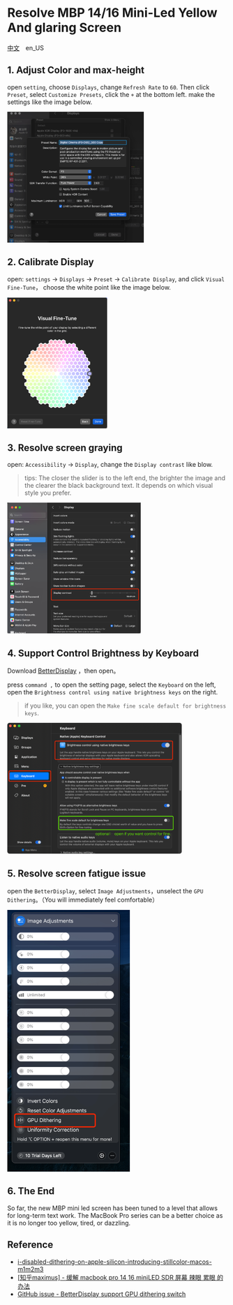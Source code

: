 # Resolve MBP 14/16 Mini-Led Yellow And glaring Screen

[中文](../解决mbp16的miniled屏幕刺眼发黄问题/README.md)&emsp;en_US
## 1. Adjust Color and max-height
open `setting`, choose `Displays`, change `Refresh Rate` to `60`. Then click `Preset`, select `Customize Presets`, click the `+` at the bottom left. make the settings like the image below.

<img src='./images/1.png' height="300"/>

## 2. Calibrate Display

open: `settings` -> `Displays` -> `Preset` -> `Calibrate Display`, and click `Visual Fine-Tune`， choose the white point like the image below.

<img src='./images/2.png' height="300"/>

## 3. Resolve screen graying

open: `Accessibility` -> `Display`, change the `Display contrast` like blow.

> tips: The closer the slider is to the left end, the brighter the image and the clearer the black background text. It depends on which visual style you prefer.

<img src='./images/3.png' height="300"/>

## 4. Support Control Brightness by Keyboard

Download [BetterDisplay](https://github.com/waydabber/BetterDisplay/releases) ，then open。

press `command ,` to open the setting page, select the `Keyboard` on the left, open the `Brightness control using native brightness keys` on the right.

> if you like, you can open the `Make fine scale default for brightness keys`.

<img src='./images/4.png' height="300"/>

## 5. Resolve screen fatigue issue
open the `BetterDisplay`, select `Image Adjustments`，unselect the `GPU Dithering`。（You will immediately feel comfortable）

<img src='./images/5.png' height="600"/>

## 6. The End
So far, the new MBP mini led screen has been tuned to a level that allows for long-term text work. The MacBook Pro series can be a better choice as it is no longer too yellow, tired, or dazzling.

## Reference
- [i-disabled-dithering-on-apple-silicon-introducing-stillcolor-macos-m1m2m3](https://ledstrain.org/d/2686-i-disabled-dithering-on-apple-silicon-introducing-stillcolor-macos-m1m2m3)
- [[知乎maximus] - 缓解 macbook pro 14 16 miniLED SDR 屏幕 辣眼 累眼 的办法](https://zhuanlan.zhihu.com/p/668744338)
- [GitHub issue - BetterDisplay support GPU dithering switch](https://github.com/waydabber/BetterDisplay/issues/2766)